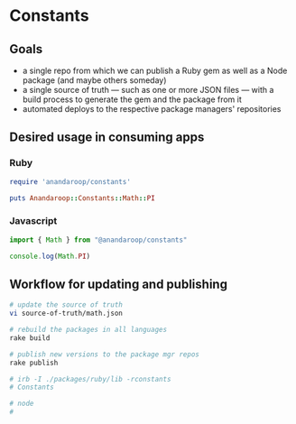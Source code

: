 # Constants

## Goals
- a single repo from which we can publish a Ruby gem as well as a Node package (and maybe others someday)
- a single source of truth — such as one or more JSON files — with a build process to generate the gem and the package from it
- automated deploys to the respective package managers' repositories

## Desired usage in consuming apps

### Ruby

```ruby
require 'anandaroop/constants'

puts Anandaroop::Constants::Math::PI
```

### Javascript

```js
import { Math } from "@anandaroop/constants"

console.log(Math.PI)
```

## Workflow for updating and publishing

```sh
# update the source of truth
vi source-of-truth/math.json

# rebuild the packages in all languages
rake build

# publish new versions to the package mgr repos
rake publish

# irb -I ./packages/ruby/lib -rconstants
# Constants

# node
#